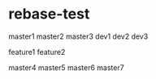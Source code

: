 # rebase-test
master1
master2
master3
dev1
dev2
dev3
 
feature1
feature2
 
master4
master5
master6
master7
